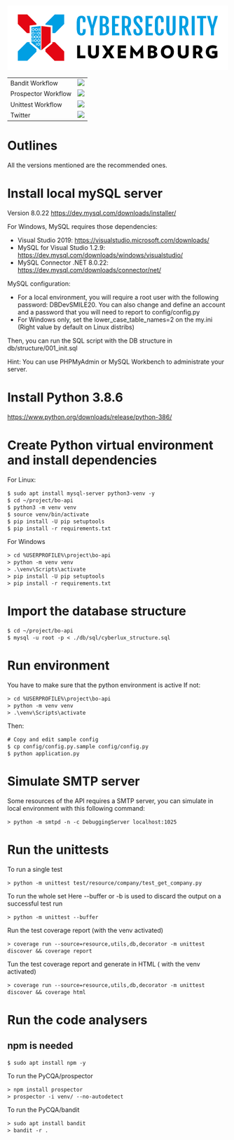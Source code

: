 ![logo](./doc/ecosystem-logo.jpg?raw=true "EcoSystem CYBERSECLUX")

<table>
<tr>
  <td>Bandit Workflow</td>
  <td><a href="https://github.com/CybersecLux/bo-api/actions/workflows/pycqa-bandit.yml"><img src="https://github.com/CybersecLux/bo-api/actions/workflows/pycqa-bandit.yml/badge.svg" /></a></td>
</tr>
<tr>
  <td>Prospector Workflow</td>
  <td><a href="https://github.com/CybersecLux/bo-api/actions/workflows/pycqa-prospector.yml"><img src="https://github.com/CybersecLux/bo-api/actions/workflows/pycqa-prospector.yml/badge.svg" /></a></td>
</tr>
<tr>
  <td>Unittest Workflow</td>
  <td><a href="https://github.com/CybersecLux/bo-api/actions/workflows/unittest.yml"><img src="https://github.com/CybersecLux/bo-api/actions/workflows/unittest.yml/badge.svg" /></a></td>
</tr>
<tr>
  <td>Twitter</td>
  <td><a href="https://twitter.com/CybersecLux"><img src="https://img.shields.io/twitter/follow/CybersecLux.svg?style=social&label=Follow" /></a></td>
</tr>
</table>

# Outlines

All the versions mentioned are the recommended ones.

# Install local mySQL server

Version 8.0.22
https://dev.mysql.com/downloads/installer/

For Windows, MySQL requires those dependencies:
- Visual Studio 2019: https://visualstudio.microsoft.com/downloads/
- MySQL for Visual Studio 1.2.9: https://dev.mysql.com/downloads/windows/visualstudio/
- MySQL Connector .NET 8.0.22: https://dev.mysql.com/downloads/connector/net/

MySQL configuration:
- For a local environment, you will require a root user with the following password: DBDevSMILE20. You can also change and define an account and a password that you will need to report to config/config.py
- For Windows only, set the lower_case_table_names=2 on the my.ini (Right value by default on Linux distribs)

Then, you can run the SQL script with the DB structure in db/structure/001_init.sql

Hint: You can use PHPMyAdmin or MySQL Workbench to administrate your server.

# Install Python 3.8.6

https://www.python.org/downloads/release/python-386/

# Create Python virtual environment and install dependencies

For Linux:
```
$ sudo apt install mysql-server python3-venv -y
$ cd ~/project/bo-api
$ python3 -m venv venv
$ source venv/bin/activate
$ pip install -U pip setuptools
$ pip install -r requirements.txt
```

For Windows
```
> cd %USERPROFILE%\project\bo-api
> python -m venv venv
> .\venv\Scripts\activate
> pip install -U pip setuptools
> pip install -r requirements.txt
```

# Import the database structure

```
$ cd ~/project/bo-api
$ mysql -u root -p < ./db/sql/cyberlux_structure.sql
```

# Run environment

You have to make sure that the python environment is active
If not:
```
> cd %USERPROFILE%\project\bo-api
> python -m venv venv
> .\venv\Scripts\activate
```

Then:
```
# Copy and edit sample config
$ cp config/config.py.sample config/config.py
$ python application.py
```

# Simulate SMTP server

Some resources of the API requires a SMTP server, you can simulate in local environment with this following command:
```
> python -m smtpd -n -c DebuggingServer localhost:1025
```

# Run the unittests

To run a single test
```
> python -m unittest test/resource/company/test_get_company.py
```

To run the whole set
Here --buffer or -b is used to discard the output on a successful test run
```
> python -m unittest --buffer
```

Run the test coverage report (with the venv activated)
```
> coverage run --source=resource,utils,db,decorator -m unittest discover && coverage report
```

Tun the test coverage report and generate in HTML ( with the venv activated)
```
> coverage run --source=resource,utils,db,decorator -m unittest discover && coverage html
```

# Run the code analysers

## npm is needed

```
$ sudo apt install npm -y
```

To run the PyCQA/prospector 
```
> npm install prospector
> prospector -i venv/ --no-autodetect
```

To run the PyCQA/bandit 
```
> sudo apt install bandit
> bandit -r .
```
